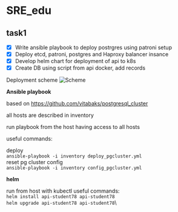 # SRE_edu
## task1


- [X] Write ansible playbook to deploy postrgres using patroni setup
- [X] Deploy etcd, patroni, postgres and Haproxy balancer insance
- [X] Develop helm chart for deployment of api to k8s
- [X] Create DB using script from api docker, add records

Deployment scheme
![Scheme](https://static.tildacdn.com/tild3835-6161-4534-a135-323838653733/image.png)

**Ansible playbook**

based on https://github.com/vitabaks/postgresql_cluster

all hosts are described in inventory

run playbook from the host having access to all hosts

useful commands:

deploy\
```ansible-playbook -i inventory deploy_pgcluster.yml```\
reset pg cluster config\
```ansible-playbook -i inventory config_pgcluster.yml```

**helm**

run from host with kubectl 
useful commands:\
```helm install api-student78 api-student78```\
```helm upgrade api-student78 api-student78```\

